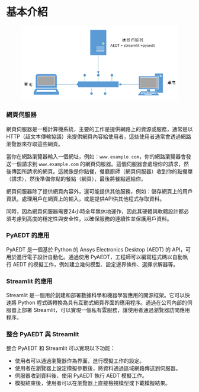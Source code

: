 # 基本介紹

<figure><img src=".gitbook/assets/image (1) (1) (1) (1).png" alt=""><figcaption></figcaption></figure>

### 網頁伺服器

網頁伺服器是一種計算機系統，主要的工作是提供網路上的資源或服務，通常是以 HTTP（超文本傳輸協議）來提供網頁內容給使用者，這些使用者通常會透過網路瀏覽器來存取這些網頁。

當你在網路瀏覽器輸入一個網址，例如：`www.example.com`，你的網路瀏覽器會發送一個請求到 `www.example.com` 的網頁伺服器。這個伺服器會處理你的請求，然後傳回所請求的網頁。這就像是你點餐，餐廳廚師（網頁伺服器）收到你的點餐單（請求），然後準備你點的餐點（網頁），最後將餐點遞給你。

網頁伺服器除了提供網頁內容外，還可能提供其他服務，例如：儲存網頁上的用戶資訊，處理用戶在網頁上的輸入，或是提供API供其他程式存取資料。

同時，因為網頁伺服器需要24小時全年無休地運作，因此其硬體與軟體設計都必須考慮到高度的穩定性與安全性，以確保服務的連續性並保護用戶資料。

### PyAEDT 的應用

&#x20;PyAEDT 是一個基於 Python 的 Ansys Electronics Desktop (AEDT) 的 API，可用於進行電子設計自動化。通過使用 PyAEDT，工程師可以編寫程式碼以自動執行 AEDT 的模擬工作，例如建立幾何模型、設定邊界條件、選擇求解器等。

### Streamlit 的應用

Streamlit 是一個用於創建和部署數據科學和機器學習應用的開源框架。它可以快速將 Python 程式碼轉換為具有互動式網頁界面的應用程序。通過在公司內部的伺服器上部署 Streamlit，可以實現一個私有雲服務，讓使用者通過瀏覽器訪問應用程序。

### 整合 PyAEDT 與 Streamlit

整合 PyAEDT 和 Streamlit 可以實現以下功能：

* 使用者可以通過瀏覽器作為界面，進行模擬工作的設定。
* 使用者在瀏覽器上設定模擬參數後，將資料通過區域網路傳送到伺服器。
* 伺服器收到資料後，使用 PyAEDT 執行 AEDT 模擬工作。
* 模擬結束後，使用者可以在瀏覽器上直接檢視模型或下載模擬結果。
